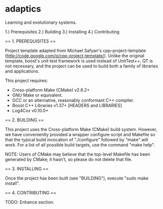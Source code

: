 adaptics
========

Learning and evolutionary systems. 

 1.) Prerequisites
 2.) Building
 3.) Installing
 4.) Contributing
 
== 1. PREREQUISITES ==

Project template adapted from Michael Safyan's cpp-project-template (http://code.google.com/p/cpp-project-template/). 
Unlike the original template, boost's unit test framework is used instead of UnitTest++, QT is not necessary, and the project
can be used to build both a family of libraries and applications. 

 This project requires:
  * Cross-platform Make (CMake) v2.6.2+
  * GNU Make or equivalent.
  * GCC or an alternative, reasonably conformant C++ compiler.
  * Boost C++ Libraries v1.37+ [HEADERS and LIBRARIES]
  * Log4Cxx v0.10.0+

== 2. BUILDING ==
 
 This project uses the Cross-platform Make (CMake) build system. However, we
 have conveniently provided a wrapper configure script and Makefile so that
 the typical build invocation of "./configure" followed by "make" will work.
 For a list of all possible build targets, use the command "make help".

 NOTE: Users of CMake may believe that the top-level Makefile has been
 generated by CMake; it hasn't, so please do not delete that file.

== 3. INSTALLING ==

 Once the project has been built (see "BUILDING"), execute "sudo make install".

== 4. CONTRIBUTING ==

 TODO: Enhance section.
